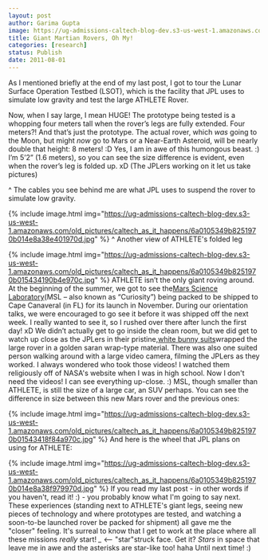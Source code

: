 ```yaml
---
layout: post
author: Garima Gupta
image: https://ug-admissions-caltech-blog-dev.s3-us-west-1.amazonaws.com/old_pictures/caltech_as_it_happens/6a0105349b8251970b01543418e7fc970c.jpg
title: Giant Martian Rovers, Oh My!
categories: [research]
status: Publish
date: 2011-08-01
---
```


As I mentioned briefly at the end of my last post, I got to tour the Lunar Surface Operation Testbed (LSOT), which is the facility that JPL uses to simulate low gravity and test the large ATHLETE Rover.

Now, when I say large, I mean HUGE! The prototype being tested is a whopping four meters tall when the rover’s legs are fully extended. Four meters?! And that’s just the prototype. The actual rover, which *was* going to the Moon, but might *now* go to Mars or a Near-Earth Asteroid, will be nearly double that height: 8 meters! :D Yes, I am in awe of this humongous beast. :) I’m 5’2” (1.6 meters), so you can see the size difference is evident, even when the rover’s leg is folded up. xD (The JPLers working on it let us take pictures)

^ The cables you see behind me are what JPL uses to suspend the rover to simulate low gravity.


{% include image.html img="https://ug-admissions-caltech-blog-dev.s3-us-west-1.amazonaws.com/old_pictures/caltech_as_it_happens/6a0105349b8251970b014e8a38e401970d.jpg" %}
^ Another view of ATHLETE's folded leg


{% include image.html img="https://ug-admissions-caltech-blog-dev.s3-us-west-1.amazonaws.com/old_pictures/caltech_as_it_happens/6a0105349b8251970b015434190b4e970c.jpg" %}
ATHLETE isn’t the only giant roving around. At the beginning of the summer, we got to see the<a href="https://mars.jpl.nasa.gov/msl/mission/rover/" target="_blank">Mars Science Laboratory</a>(MSL – also known as “Curiosity”) being packed to be shipped to Cape Canaveral (in FL) for its launch in November. During our orientation talks, we were encouraged to go see it before it was shipped off the next week. I really wanted to see it, so I rushed over there after lunch the first day! xD We didn’t actually get to go inside the clean room, but we did get to watch up close as the JPLers in their pristine,<a href="https://www.boingboing.net/2011/04/07/jlinaschke.jpg" target="_blank">white bunny suits</a>wrapped the large rover in a golden saran wrap-type material. There was also one suited person walking around with a large video camera, filming the JPLers as they worked. I always wondered who took those videos! I watched them religiously off of NASA's website when I was in high school. Now I don't need the videos! I can see everything up-close. :)
MSL, though smaller than ATHLETE, is still the size of a large car, an SUV perhaps. You can see the difference in size between this new Mars rover and the previous ones:


{% include image.html img="https://ug-admissions-caltech-blog-dev.s3-us-west-1.amazonaws.com/old_pictures/caltech_as_it_happens/6a0105349b8251970b01543418f84a970c.jpg" %}
And here is the wheel that JPL plans on using for ATHLETE:


{% include image.html img="https://ug-admissions-caltech-blog-dev.s3-us-west-1.amazonaws.com/old_pictures/caltech_as_it_happens/6a0105349b8251970b014e8a38f979970d.jpg" %}
If you read my last post - in other words if you haven't, read it! :) - you probably know what I'm going to say next. These experiences (standing next to ATHLETE's giant legs, seeing new pieces of technology and where prototypes are tested, and watching a soon-to-be launched rover be packed for shipment) all gave me the "closer" feeling. It's surreal to know that I get to work at the place where all these missions *really* start!
*_* &lt;-- "star"struck face. Get it? *Stars* in space that leave me in awe and the asterisks are star-like too! haha
Until next time! :)
